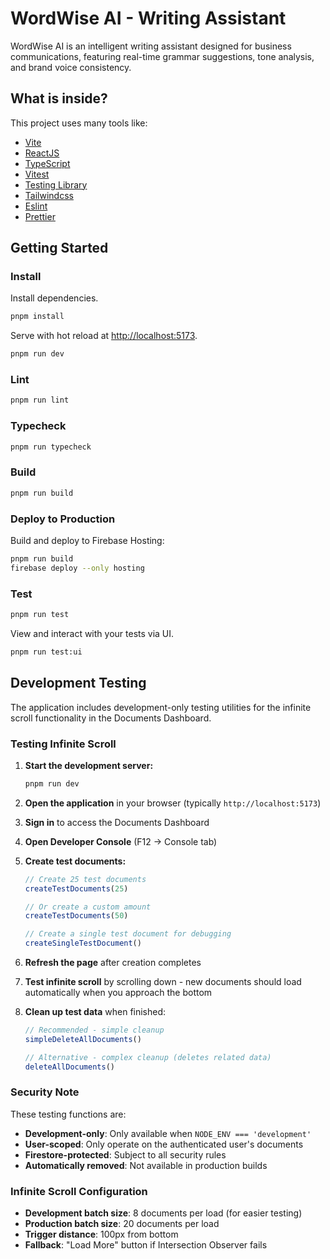 # WordWise AI - Writing Assistant

WordWise AI is an intelligent writing assistant designed for business communications, featuring real-time grammar suggestions, tone analysis, and brand voice consistency.

## What is inside?

This project uses many tools like:

- [Vite](https://vitejs.dev)
- [ReactJS](https://reactjs.org)
- [TypeScript](https://www.typescriptlang.org)
- [Vitest](https://vitest.dev)
- [Testing Library](https://testing-library.com)
- [Tailwindcss](https://tailwindcss.com)
- [Eslint](https://eslint.org)
- [Prettier](https://prettier.io)

## Getting Started

### Install

Install dependencies.

```bash
pnpm install
```

Serve with hot reload at <http://localhost:5173>.

```bash
pnpm run dev
```

### Lint

```bash
pnpm run lint
```

### Typecheck

```bash
pnpm run typecheck
```

### Build

```bash
pnpm run build
```

### Deploy to Production

Build and deploy to Firebase Hosting:

```bash
pnpm run build
firebase deploy --only hosting
```

### Test

```bash
pnpm run test
```

View and interact with your tests via UI.

```bash
pnpm run test:ui
```

## Development Testing

The application includes development-only testing utilities for the infinite scroll functionality in the Documents Dashboard.

### Testing Infinite Scroll

1. **Start the development server:**
   ```bash
   pnpm run dev
   ```

2. **Open the application** in your browser (typically `http://localhost:5173`)

3. **Sign in** to access the Documents Dashboard

4. **Open Developer Console** (F12 → Console tab)

5. **Create test documents:**
   ```javascript
   // Create 25 test documents
   createTestDocuments(25)

   // Or create a custom amount
   createTestDocuments(50)

   // Create a single test document for debugging
   createSingleTestDocument()
   ```

6. **Refresh the page** after creation completes

7. **Test infinite scroll** by scrolling down - new documents should load automatically when you approach the bottom

8. **Clean up test data** when finished:
   ```javascript
   // Recommended - simple cleanup
   simpleDeleteAllDocuments()

   // Alternative - complex cleanup (deletes related data)
   deleteAllDocuments()
   ```

### Security Note

These testing functions are:
- **Development-only**: Only available when `NODE_ENV === 'development'`
- **User-scoped**: Only operate on the authenticated user's documents
- **Firestore-protected**: Subject to all security rules
- **Automatically removed**: Not available in production builds

### Infinite Scroll Configuration

- **Development batch size**: 8 documents per load (for easier testing)
- **Production batch size**: 20 documents per load
- **Trigger distance**: 100px from bottom
- **Fallback**: "Load More" button if Intersection Observer fails
